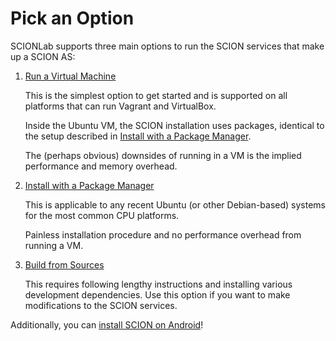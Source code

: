 # Pick an Option

SCIONLab supports three main options to run the SCION services that make up a SCION AS:

1.  [Run a Virtual Machine](../install/vm.md)

    This is the simplest option to get started and is supported on all platforms that can run Vagrant and VirtualBox.

    Inside the Ubuntu VM, the SCION installation uses packages, identical to the setup described in [Install with a Package Manager](../install/pkg.md).

    The (perhaps obvious) downsides of running in a VM is the implied performance and memory overhead.

2.  [Install with a Package Manager](../install/pkg.md)

    This is applicable to any recent Ubuntu (or other Debian-based) systems for
    the most common CPU platforms. 
   
    Painless installation procedure and no performance overhead from running a VM.

3.  [Build from Sources](../install/src.md)

    This requires following lengthy instructions and installing various development dependencies. 
    Use this option if you want to make modifications to the SCION services.

Additionally, you can [install SCION on Android](../install/android.md)!
